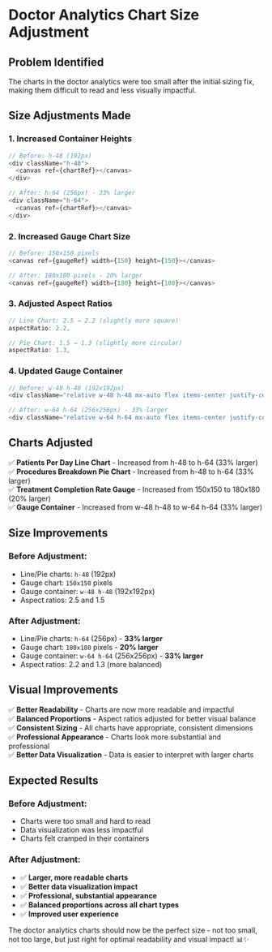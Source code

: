 # Doctor Analytics Chart Size Adjustment

## Problem Identified

The charts in the doctor analytics were too small after the initial sizing fix, making them difficult to read and less visually impactful.

## Size Adjustments Made

### **1. Increased Container Heights**
```javascript
// Before: h-48 (192px)
<div className="h-48">
  <canvas ref={chartRef}></canvas>
</div>

// After: h-64 (256px) - 33% larger
<div className="h-64">
  <canvas ref={chartRef}></canvas>
</div>
```

### **2. Increased Gauge Chart Size**
```javascript
// Before: 150x150 pixels
<canvas ref={gaugeRef} width={150} height={150}></canvas>

// After: 180x180 pixels - 20% larger
<canvas ref={gaugeRef} width={180} height={180}></canvas>
```

### **3. Adjusted Aspect Ratios**
```javascript
// Line Chart: 2.5 → 2.2 (slightly more square)
aspectRatio: 2.2,

// Pie Chart: 1.5 → 1.3 (slightly more circular)
aspectRatio: 1.3,
```

### **4. Updated Gauge Container**
```javascript
// Before: w-48 h-48 (192x192px)
<div className="relative w-48 h-48 mx-auto flex items-center justify-center">

// After: w-64 h-64 (256x256px) - 33% larger
<div className="relative w-64 h-64 mx-auto flex items-center justify-center">
```

## Charts Adjusted

✅ **Patients Per Day Line Chart** - Increased from h-48 to h-64 (33% larger)  
✅ **Procedures Breakdown Pie Chart** - Increased from h-48 to h-64 (33% larger)  
✅ **Treatment Completion Rate Gauge** - Increased from 150x150 to 180x180 (20% larger)  
✅ **Gauge Container** - Increased from w-48 h-48 to w-64 h-64 (33% larger)  

## Size Improvements

### **Before Adjustment:**
- Line/Pie charts: `h-48` (192px)
- Gauge chart: `150x150` pixels
- Gauge container: `w-48 h-48` (192x192px)
- Aspect ratios: 2.5 and 1.5

### **After Adjustment:**
- Line/Pie charts: `h-64` (256px) - **33% larger**
- Gauge chart: `180x180` pixels - **20% larger**
- Gauge container: `w-64 h-64` (256x256px) - **33% larger**
- Aspect ratios: 2.2 and 1.3 (more balanced)

## Visual Improvements

✅ **Better Readability** - Charts are now more readable and impactful  
✅ **Balanced Proportions** - Aspect ratios adjusted for better visual balance  
✅ **Consistent Sizing** - All charts have appropriate, consistent dimensions  
✅ **Professional Appearance** - Charts look more substantial and professional  
✅ **Better Data Visualization** - Data is easier to interpret with larger charts  

## Expected Results

### **Before Adjustment:**
- Charts were too small and hard to read
- Data visualization was less impactful
- Charts felt cramped in their containers

### **After Adjustment:**
- ✅ **Larger, more readable charts**
- ✅ **Better data visualization impact**
- ✅ **Professional, substantial appearance**
- ✅ **Balanced proportions across all chart types**
- ✅ **Improved user experience**

The doctor analytics charts should now be the perfect size - not too small, not too large, but just right for optimal readability and visual impact! 📊✨
